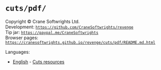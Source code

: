 # `cuts/pdf/`

Copyright © Crane Softwrights Ltd.  
Development: [`https://github.com/CraneSoftwrights/revenge`](https://github.com/CraneSoftwrights/revenge)  
Tip jar: [`https://paypal.me/CraneSoftwrights`](https://paypal.me/CraneSoftwrights)  
Browser pages: [`https://cranesoftwrights.github.io/revenge/cuts/pdf/README.md.html`](https://cranesoftwrights.github.io/revenge/cuts/pdf/README.md.html)  

Languages:

- [English](../en/cuts.md) - [Cuts resources](../en/cuts.md)
